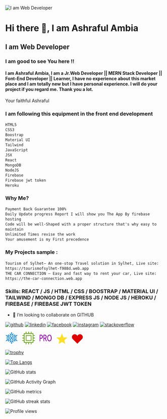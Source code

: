 
![I am Web Developer](https://scontent.fdac5-1.fna.fbcdn.net/v/t39.30808-6/s960x960/262158469_4777063745690454_4239618955092150342_n.jpg?_nc_cat=100&_nc_rgb565=1&ccb=1-5&_nc_sid=e3f864&_nc_eui2=AeGQTq5yMWI2gybVvKct98ZEdKg1Wu9l_Lh0qDVa72X8uI4UEK_hRvaPGxyxoapnQrr07F6thJ3CcStpQfxPKwc7&_nc_ohc=tq7X9JvmA3wAX9YF6Rd&tn=OOKUiiUG1IMGSSpL&_nc_ht=scontent.fdac5-1.fna&oh=00_AT9xx82i2Sp1xnyFuN1_hg018cdc10-rrFdQHywQnRIEHA&oe=61D12992)
# Hi there 👋, I am Ashraful Ambia
## I am Web Developer

### I am good to see You here !!

#### I am Ashraful Ambia, I am a Jr.Web Developer || MERN Stack Developer || Font-End Developer || Learner, I have no experience about this market place and I am totally new but I have personal experience. I will do your project if you regard me. Thank you a lot.

Your faithful Ashraful
### I am following this equipment in the front end development

    HTML5
    CSS3
    Boostrap
    Material UI
    Tailwind
    JavaScript
    JSX
    React
    MongoDB
    NodeJS
    Firebase
    Firebase jwt token
    Heroku
### Why Me?
    Payment Back Guarantee 100%
    Daily Update progress Report I will show you The App By firebase hosting 
    Code will be well-Shaped with a proper structure that's why easy to maintain 
    Unlimited Times revise the work
    Your amusement is my First precedence

### My Projects sample : 
    Tourism of Sylhet— An one-stop Travel solution in Sylhet, Live site: https://tourismofsylhet-f988d.web.app
    THE CAR CONNECTION — Easy and fast way to rent your car, Live site: https://the-car-connection.web.app

### Skills:  REACT / JS / HTML / CSS / BOOSTRAP / MATERIAL UI / TAILWIND / MONGO DB / EXPRESS JS / NODE JS / HEROKU / FIREBASE / FIREBASE JWT TOKEN

- 👯 I’m looking to collaborate on GITHUB 


[<img src='https://cdn.jsdelivr.net/npm/simple-icons@3.0.1/icons/github.svg' alt='github' height='40'>](https://github.com/ashrafulambia12)  [<img src='https://cdn.jsdelivr.net/npm/simple-icons@3.0.1/icons/linkedin.svg' alt='linkedin' height='40'>](https://www.linkedin.com/in/https://www.linkedin.com/in/ashraful-ambia-3504a5216//)  [<img src='https://cdn.jsdelivr.net/npm/simple-icons@3.0.1/icons/facebook.svg' alt='facebook' height='40'>](https://www.facebook.com/https://www.facebook.com/ashraful.adil)  [<img src='https://cdn.jsdelivr.net/npm/simple-icons@3.0.1/icons/instagram.svg' alt='instagram' height='40'>](https://www.instagram.com/https://www.instagram.com/shafique.medical//)  [<img src='https://cdn.jsdelivr.net/npm/simple-icons@3.0.1/icons/stackoverflow.svg' alt='stackoverflow' height='40'>](https://stackoverflow.com/users/https://stackoverflow.com/users/16692234/ashraful-ambia-adil)  

<a href='https://archiveprogram.github.com/'><img src='https://raw.githubusercontent.com/acervenky/animated-github-badges/master/assets/acbadge.gif' width='40' height='40'></a> <a href='https://docs.github.com/en/developers'><img src='https://raw.githubusercontent.com/acervenky/animated-github-badges/master/assets/devbadge.gif' width='40' height='40'></a> <a href='https://github.com/pricing'><img src='https://raw.githubusercontent.com/acervenky/animated-github-badges/master/assets/pro.gif' width='40' height='40'></a> <a href='https://stars.github.com/'><img src='https://raw.githubusercontent.com/acervenky/animated-github-badges/master/assets/starbadge.gif' width='35' height='35'></a> <a href='https://docs.github.com/en/github/supporting-the-open-source-community-with-github-sponsors'><img src='https://raw.githubusercontent.com/acervenky/animated-github-badges/master/assets/sponsorbadge.gif' width='35' height='35'></a> 

[![trophy](https://github-profile-trophy.vercel.app/?username=ashrafulambia12)](https://github.com/ryo-ma/github-profile-trophy)

[![Top Langs](https://github-readme-stats.vercel.app/api/top-langs/?username=ashrafulambia12)](https://github.com/anuraghazra/github-readme-stats)

![GitHub stats](https://github-readme-stats.vercel.app/api?username=ashrafulambia12&show_icons=true&count_private=true)  

![GitHub Activity Graph](https://activity-graph.herokuapp.com/graph?username=ashrafulambia12)  

![GitHub metrics](https://metrics.lecoq.io/ashrafulambia12)  

![GitHub streak stats](https://github-readme-streak-stats.herokuapp.com/?user=ashrafulambia12)  

![Profile views](https://gpvc.arturio.dev/ashrafulambia12)  
